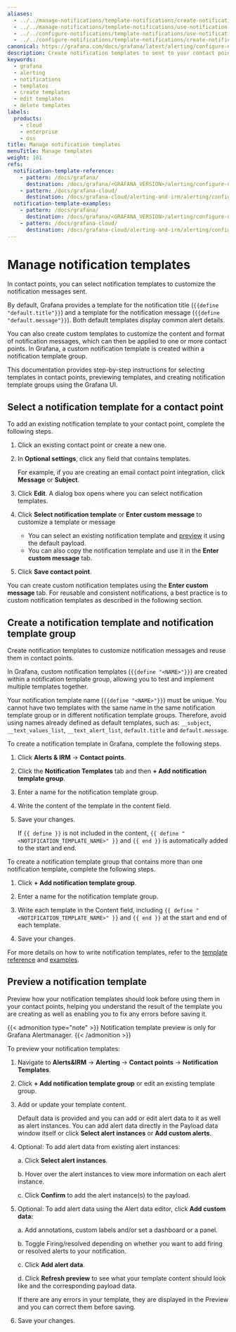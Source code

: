 ```yaml
---
aliases:
  - ../../manage-notifications/template-notifications/create-notification-templates/ # /docs/grafana/<GRAFANA_VERSION>/alerting/manage-notifications/template-notifications/create-notification-templates/
  - ../../manage-notifications/template-notifications/use-notification-templates/ # /docs/grafana/<GRAFANA_VERSION>/alerting/manage-notifications/template-notifications/use-notification-templates/
  - ../../configure-notifications/template-notifications/use-notification-templates/ # /docs/grafana/<GRAFANA_VERSION>/alerting/manage-notifications/template-notifications/use-notification-templates/
  - ../../configure-notifications/template-notifications/create-notification-templates/ # /docs/grafana/<GRAFANA_VERSION>/alerting/manage-notifications/template-notifications/create-notification-templates/
canonical: https://grafana.com/docs/grafana/latest/alerting/configure-notifications/template-notifications/manage-notification-templates/
description: Create notification templates to sent to your contact points
keywords:
  - grafana
  - alerting
  - notifications
  - templates
  - create templates
  - edit templates
  - delete templates
labels:
  products:
    - cloud
    - enterprise
    - oss
title: Manage notification templates
menuTitle: Manage templates
weight: 101
refs:
  notification-template-reference:
    - pattern: /docs/grafana/
      destination: /docs/grafana/<GRAFANA_VERSION>/alerting/configure-notifications/template-notifications/reference/
    - pattern: /docs/grafana-cloud/
      destination: /docs/grafana-cloud/alerting-and-irm/alerting/configure-notifications/template-notifications/reference/
  notification-template-examples:
    - pattern: /docs/grafana/
      destination: /docs/grafana/<GRAFANA_VERSION>/alerting/configure-notifications/template-notifications/examples/
    - pattern: /docs/grafana-cloud/
      destination: /docs/grafana-cloud/alerting-and-irm/alerting/configure-notifications/template-notifications/examples/
---
```


# Manage notification templates

In contact points, you can select notification templates to customize the notification messages sent.

By default, Grafana provides a template for the notification title (`{{define "default.title"}}`) and a template for the notification message (`{{define "default.message"}}`). Both default templates display common alert details.

You can also create custom templates to customize the content and format of notification messages, which can then be applied to one or more contact points. In Grafana, a custom notification template is created within a notification template group.

This documentation provides step-by-step instructions for selecting templates in contact points, previewing templates, and creating notification template groups using the Grafana UI.

## Select a notification template for a contact point

To add an existing notification template to your contact point, complete the following steps.

1. Click an existing contact point or create a new one.
1. In **Optional settings**, click any field that contains templates.

   For example, if you are creating an email contact point integration, click **Message** or **Subject**.

1. Click **Edit**.
   A dialog box opens where you can select notification templates.
1. Click **Select notification template** or **Enter custom message** to customize a template or message
   - You can select an existing notification template and [preview](#preview-a-notification-template) it using the default payload.
   - You can also copy the notification template and use it in the **Enter custom message** tab.

1. Click **Save contact point**.

You can create custom notification templates using the **Enter custom message** tab. For reusable and consistent notifications, a best practice is to custom notification templates as described in the following section.

## Create a notification template and notification template group

Create notification templates to customize notification messages and reuse them in contact points.

In Grafana, custom notification templates (`{{define "<NAME>"}}`) are created within a notification template group, allowing you to test and implement multiple templates together.

Your notification template name (`{{define "<NAME>"}}`) must be unique. You cannot have two templates with the same name in the same notification template group or in different notification template groups. Therefore, avoid using names already defined as default templates, such as: `__subject`, `__text_values_list`, `__text_alert_list`, `default.title` and `default.message`.

To create a notification template in Grafana, complete the following steps.

1. Click **Alerts & IRM** -> **Contact points**.
1. Click the **Notification Templates** tab and then **+ Add notification template group**.

1. Enter a name for the notification template group.

1. Write the content of the template in the content field.

1. Save your changes.

   If `{{ define }}` is not included in the content, `{{ define "<NOTIFICATION_TEMPLATE_NAME>" }}` and `{{ end }}` is automatically added to the start and end.

To create a notification template group that contains more than one notification template, complete the following steps.

1. Click **+ Add notification template group**.

1. Enter a name for the notification template group.

1. Write each template in the Content field, including `{{ define "<NOTIFICATION_TEMPLATE_NAME>" }}` and `{{ end }}` at the start and end of each template.

1. Save your changes.

For more details on how to write notification templates, refer to the [template reference](ref:notification-template-reference) and [examples](ref:notification-template-examples).

## Preview a notification template

Preview how your notification templates should look before using them in your contact points, helping you understand the result of the template you are creating as well as enabling you to fix any errors before saving it.

{{< admonition type="note" >}}
Notification template preview is only for Grafana Alertmanager.
{{< /admonition >}}

To preview your notification templates:

1. Navigate to **Alerts&IRM** -> **Alerting** -> **Contact points** -> **Notification Templates**.
1. Click **+ Add notification template group** or edit an existing template group.
1. Add or update your template content.

   Default data is provided and you can add or edit alert data to it as well as alert instances. You can add alert data directly in the Payload data window itself or click **Select alert instances** or **Add custom alerts**.

1. Optional: To add alert data from existing alert instances:

   a. Click **Select alert instances**.

   b. Hover over the alert instances to view more information on each alert instance.

   c. Click **Confirm** to add the alert instance(s) to the payload.

1. Optional: To add alert data using the Alert data editor, click **Add custom data:**

   a. Add annotations, custom labels and/or set a dashboard or a panel.

   b. Toggle Firing/resolved depending on whether you want to add firing or resolved alerts to your notification.

   c. Click **Add alert data**.

   d. Click **Refresh preview** to see what your template content should look like and the corresponding payload data.

   If there are any errors in your template, they are displayed in the Preview and you can correct them before saving.

1. Save your changes.
